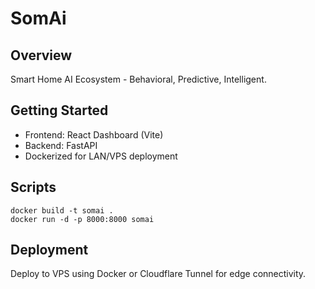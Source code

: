 # SomAi

## Overview
Smart Home AI Ecosystem - Behavioral, Predictive, Intelligent.

## Getting Started
- Frontend: React Dashboard (Vite)
- Backend: FastAPI
- Dockerized for LAN/VPS deployment

## Scripts
```
docker build -t somai .
docker run -d -p 8000:8000 somai
```

## Deployment
Deploy to VPS using Docker or Cloudflare Tunnel for edge connectivity.